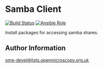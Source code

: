 Samba Client
============

[![Build Status](https://travis-ci.org/ome/ansible-role-samba-client.svg)](https://travis-ci.org/ome/ansible-role-samba-client)
[![Ansible Role](https://img.shields.io/ansible/role/41955.svg)](https://galaxy.ansible.com/ome/samba_client/)

Install packages for accessing samba shares.

Author Information
------------------

ome-devel@lists.openmicroscopy.org.uk
